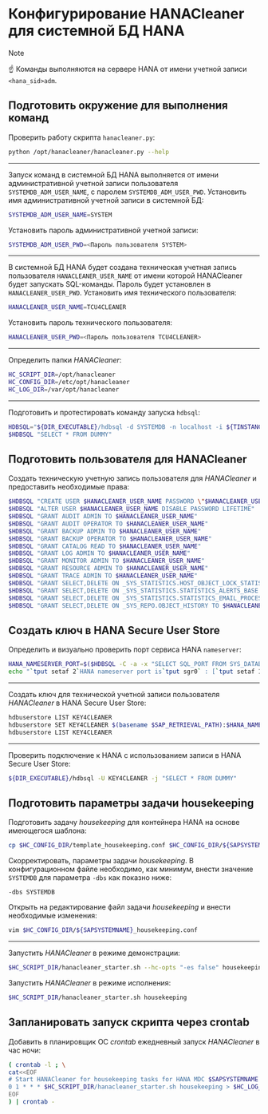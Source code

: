 Конфигурирование HANACleaner для системной БД HANA
===

>[!NOTE]
>:point_up: Команды выполняются на сервере HANA от имени учетной записи `<hana_sid>adm`.

Подготовить окружение для выполнения команд
---

Проверить работу скрипта `hanacleaner.py`:

```bash
python /opt/hanacleaner/hanacleaner.py --help
```

---

Запуск команд в системной БД HANA выполняется
от имени административной учетной записи пользователя `SYSTEMDB_ADM_USER_NAME`,
с паролем `SYSTEMDB_ADM_USER_PWD`.
Установить имя административной учетной записи в системной БД:

```bash
SYSTEMDB_ADM_USER_NAME=SYSTEM
```

Установить пароль административной учетной записи:

```bash
SYSTEMDB_ADM_USER_PWD=<Пароль пользователя SYSTEM>
```

---

В системной БД HANA будет создана техническая учетная запись пользователя `HANACLEANER_USER_NAME`
от имени которой HANACleaner будет запускать SQL-команды.
Пароль будет установлен в `HANACLEANER_USER_PWD`.
Установить имя технического пользователя:

```bash
HANACLEANER_USER_NAME=TCU4CLEANER
```

Установить пароль технического пользователя:

```bash
HANACLEANER_USER_PWD=<Пароль пользователя TCU4CLEANER>
```

---

Определить папки *HANACleaner*:

```bash
HC_SCRIPT_DIR=/opt/hanacleaner
HC_CONFIG_DIR=/etc/opt/hanacleaner
HC_LOG_DIR=/var/opt/hanacleaner
```

---

Подготовить и протестировать команду запуска `hdbsql`:

```bash
HDBSQL="${DIR_EXECUTABLE}/hdbsql -d SYSTEMDB -n localhost -i ${TINSTANCE} -u $SYSTEMDB_ADM_USER_NAME -p \"${SYSTEMDB_ADM_USER_PWD}\" -j"
$HDBSQL "SELECT * FROM DUMMY"
```

Подготовить пользователя для HANACleaner
---

Создать техническую учетную запись пользователя для *HANACleaner* и
предоставить необходимые права:

```bash
$HDBSQL "CREATE USER $HANACLEANER_USER_NAME PASSWORD \"$HANACLEANER_USER_PWD\" NO FORCE_FIRST_PASSWORD_CHANGE"
$HDBSQL "ALTER USER $HANACLEANER_USER_NAME DISABLE PASSWORD LIFETIME"
$HDBSQL "GRANT AUDIT ADMIN TO $HANACLEANER_USER_NAME"
$HDBSQL "GRANT AUDIT OPERATOR TO $HANACLEANER_USER_NAME"
$HDBSQL "GRANT BACKUP ADMIN TO $HANACLEANER_USER_NAME"
$HDBSQL "GRANT BACKUP OPERATOR TO $HANACLEANER_USER_NAME"
$HDBSQL "GRANT CATALOG READ TO $HANACLEANER_USER_NAME"
$HDBSQL "GRANT LOG ADMIN TO $HANACLEANER_USER_NAME"
$HDBSQL "GRANT MONITOR ADMIN TO $HANACLEANER_USER_NAME"
$HDBSQL "GRANT RESOURCE ADMIN TO $HANACLEANER_USER_NAME"
$HDBSQL "GRANT TRACE ADMIN TO $HANACLEANER_USER_NAME"
$HDBSQL "GRANT SELECT,DELETE ON _SYS_STATISTICS.HOST_OBJECT_LOCK_STATISTICS_BASE TO $HANACLEANER_USER_NAME"
$HDBSQL "GRANT SELECT,DELETE ON _SYS_STATISTICS.STATISTICS_ALERTS_BASE TO $HANACLEANER_USER_NAME"
$HDBSQL "GRANT SELECT,DELETE ON _SYS_STATISTICS.STATISTICS_EMAIL_PROCESSING TO $HANACLEANER_USER_NAME"
$HDBSQL "GRANT SELECT,DELETE ON _SYS_REPO.OBJECT_HISTORY TO $HANACLEANER_USER_NAME"
```

Создать ключ в HANA Secure User Store
---

Определить и визуально проверить порт сервиса HANA `nameserver`:

```bash
HANA_NAMESERVER_PORT=$($HDBSQL -C -a -x "SELECT SQL_PORT FROM SYS_DATABASES.M_SERVICES WHERE DATABASE_NAME='SYSTEMDB' AND SERVICE_NAME='nameserver' AND COORDINATOR_TYPE= 'MASTER'")
echo "`tput setaf 2`HANA nameserver port is`tput sgr0` : [`tput setaf 1`$HANA_NAMESERVER_PORT`tput sgr0`]"
```

---

Создать ключ для технической учетной записи пользователя *HANACleaner* в HANA Secure User Store:

```bash
hdbuserstore LIST KEY4CLEANER
hdbuserstore SET KEY4CLEANER $(basename $SAP_RETRIEVAL_PATH):$HANA_NAMESERVER_PORT $HANACLEANER_USER_NAME $HANACLEANER_USER_PWD
hdbuserstore LIST KEY4CLEANER
```

---

Проверить подключение к HANA с использованием записи в HANA Secure User Store:

```bash
${DIR_EXECUTABLE}/hdbsql -U KEY4CLEANER -j "SELECT * FROM DUMMY"
```

Подготовить параметры задачи housekeeping
---

Подготовить задачу *housekeeping* для контейнера HANA на основе имеющегося шаблона:

```bash
cp $HC_CONFIG_DIR/template_housekeeping.conf $HC_CONFIG_DIR/${SAPSYSTEMNAME}_housekeeping.conf
```

Скорректировать, параметры задачи *housekeeping*.
В конфигурационном файле необходимо, как минимум, внести значение `SYSTEMDB` для параметра `-dbs` как показно ниже:

```
-dbs SYSTEMDB
```

Открыть на редактирование файл задачи *housekeeping* и внести необходимые изменения:

```bash
vim $HC_CONFIG_DIR/${SAPSYSTEMNAME}_housekeeping.conf
```

---

Запустить *HANACleaner* в режиме демонстрации:

```bash
$HC_SCRIPT_DIR/hanacleaner_starter.sh --hc-opts "-es false" housekeeping
```

Запустить *HANACleaner* в режиме исполнения:

```bash
$HC_SCRIPT_DIR/hanacleaner_starter.sh housekeeping
```

Запланировать запуск скрипта через crontab
---

Добавить в планировщик ОС *crontab* ежедневный запуск *HANACleaner* в час ночи:

```bash
( crontab -l ; \
cat<<EOF
# Start HANACleaner for housekeeping tasks for HANA MDC $SAPSYSTEMNAME 
0 1 * * * $HC_SCRIPT_DIR/hanacleaner_starter.sh housekeeping > $HC_LOG_DIR/hanacleanercron_${SAPSYSTEMNAME}.txt 2>&1
EOF
) | crontab -
```
